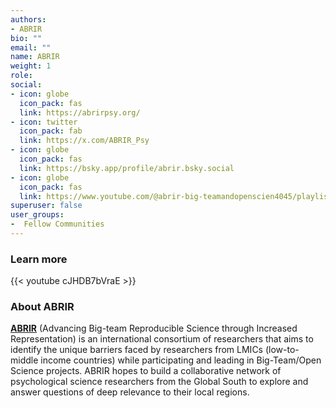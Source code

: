 ```yaml
---
authors:
- ABRIR
bio: ""
email: ""
name: ABRIR
weight: 1
role: 
social:
- icon: globe
  icon_pack: fas
  link: https://abrirpsy.org/
- icon: twitter
  icon_pack: fab
  link: https://x.com/ABRIR_Psy
- icon: globe
  icon_pack: fas
  link: https://bsky.app/profile/abrir.bsky.social
- icon: globe
  icon_pack: fas
  link: https://www.youtube.com/@abrir-big-teamandopenscien4045/playlists
superuser: false
user_groups:
-  Fellow Communities
---
```


### Learn more

{{< youtube cJHDB7bVraE >}} 

### About ABRIR

**[ABRIR](https://abrirpsy.org/)**  (Advancing Big-team Reproducible Science through Increased Representation) is an international consortium of researchers that aims to identify the unique barriers faced by researchers from LMICs (low-to-middle income countries) while participating and leading in Big-Team/Open Science projects. ABRIR hopes to build a collaborative network of psychological science researchers from the Global South to explore and answer questions of deep relevance to their local regions.
